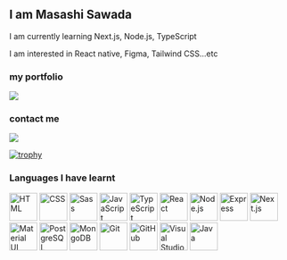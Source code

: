 
<h2>I am <strong> Masashi Sawada</strong></h2>
<p>I am currently learning Next.js, Node.js, TypeScript</p>
<p>I am interested in React native, Figma, Tailwind CSS...etc</p>
<div>
  <h3>my portfolio</h3>
  <a href="https://portfolio-react-zwbc.vercel.app/"><img src="https://img.shields.io/badge/-my%20portfolio-00A98F.svg?logo=about.me&style=popout"></a> 
</div>

<div>
  <h3>contact me</h3>
  <a href="https://www.linkedin.com/in/masashi-sawada-731705265/"><img src="https://img.shields.io/badge/-Linkedin-0077B5.svg?logo=linkedin&style=plastic"></a>
</div>

[![trophy](https://github-profile-trophy.vercel.app/?username=masashi381&theme=onedark)](https://github.com/ryo-ma/github-profile-trophy)

<h3>Languages I have learnt</h3>
<div align="left">
  <img src="https://user-images.githubusercontent.com/25181517/192158954-f88b5814-d510-4564-b285-dff7d6400dad.png" width="50px" height="50px" alt="HTML">
  <img src="https://user-images.githubusercontent.com/25181517/183898674-75a4a1b1-f960-4ea9-abcb-637170a00a75.png" width="50px" height="50px" alt="CSS">
  <img src="https://user-images.githubusercontent.com/25181517/192158956-48192682-23d5-4bfc-9dfb-6511ade346bc.png" width="50px" height="50px" alt="Sass">
  <img src="https://user-images.githubusercontent.com/25181517/117447155-6a868a00-af3d-11eb-9cfe-245df15c9f3f.png" width="50px" height="50px" alt="JavaScript">
  <img src="https://user-images.githubusercontent.com/25181517/183890598-19a0ac2d-e88a-4005-a8df-1ee36782fde1.png" width="50px" height="50px" alt="TypeScript">
  <img src="https://user-images.githubusercontent.com/25181517/183897015-94a058a6-b86e-4e42-a37f-bf92061753e5.png" width="50px" height="50px" alt="React">
  <img src="https://user-images.githubusercontent.com/25181517/183568594-85e280a7-0d7e-4d1a-9028-c8c2209e073c.png" width="50px" height="50px" alt="Node.js">
  <img src="https://user-images.githubusercontent.com/25181517/183859966-a3462d8d-1bc7-4880-b353-e2cbed900ed6.png" width="50px" height="50px" alt="Express">
  <img src="https://github.com/marwin1991/profile-technology-icons/assets/136815194/5f8c622c-c217-4649-b0a9-7e0ee24bd704" width="50px" height="50px" alt="Next.js">
  <img src="https://user-images.githubusercontent.com/25181517/189716630-fe6c084c-6c66-43af-aa49-64c8aea4a5c2.png" width="50px" height="50px" alt="Material UI">
  <img src="https://user-images.githubusercontent.com/25181517/117208740-bfb78400-adf5-11eb-97bb-09072b6bedfc.png" width="50px" height="50px" alt="PostgreSQL">
  <img src="https://user-images.githubusercontent.com/25181517/182884177-d48a8579-2cd0-447a-b9a6-ffc7cb02560e.png" width="50px" height="50px" alt="MongoDB">
  <img src="https://user-images.githubusercontent.com/25181517/192108372-f71d70ac-7ae6-4c0d-8395-51d8870c2ef0.png" width="50px" height="50px" alt="Git">
  <img src="https://user-images.githubusercontent.com/25181517/192108374-8da61ba1-99ec-41d7-80b8-fb2f7c0a4948.png" width="50px" height="50px" alt="GitHub">
  <img src="https://user-images.githubusercontent.com/25181517/192108891-d86b6220-e232-423a-bf5f-90903e6887c3.png" width="50px" height="50px" alt="Visual Studio Code">
  <img src="https://github.com/user-attachments/assets/b28bd5fe-2b1d-4395-b084-9009f80cb504" witdth="50px" height="50px" alt="Java">

</div>

<div>
 
</div>














<!--
**masashi381/masashi381** is a ✨ _special_ ✨ repository because its `README.md` (this file) appears on your GitHub profile.

Here are some ideas to get you started:

- 🔭 I'm currently working on ...
- 🌱 I’m currently learning ... 
- I'm looking to collaborate on ...
- 🤔 I'm looking for help with ...
- Ask me about ...
- 📫 How to reach me: ...
- 😄 Pronouns: ... 
- Fun fact: ...
-->
